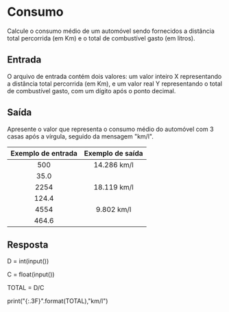 # Consumo

Calcule o consumo médio de um automóvel sendo fornecidos a distância total percorrida (em Km) e o total de combustível gasto (em litros).

## Entrada

O arquivo de entrada contém dois valores: um valor inteiro X representando a distância total percorrida (em Km), e um valor real Y representando o total de combustível gasto, com um dígito após o ponto decimal.

## Saída

Apresente o valor que representa o consumo médio do automóvel com 3 casas após a vírgula, seguido da mensagem "km/l".

|           **Exemplo de entrada**          |           **Exemplo de saída**          |
|:-----------------------------------------:|:---------------------------------------:|
|500                                        |14.286 km/l                              |
|35.0                                                                                 |
|2254                                       |18.119 km/l                              |
|124.4                                                                                |
|4554                                       |9.802 km/l                               |
|464.6                                                                                |

## Resposta

D = int(input())

C = float(input())

TOTAL = D/C

print("{:.3F}".format(TOTAL),"km/l")